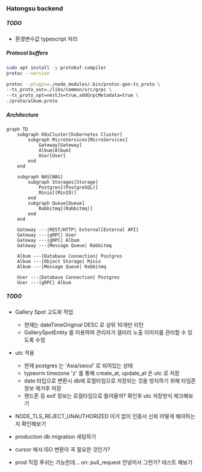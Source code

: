 ### Hatongsu backend

##### TODO

- 환경변수값 typescript 처리

##### Protocol buffers

```bash
sudo apt install -y protobuf-compiler
protoc --version

protoc --plugin=./node_modules/.bin/protoc-gen-ts_proto \
--ts_proto_out=./libs/common/src/grpc \
--ts_proto_opt=nestJs=true,addGrpcMetadata=true \
./proto/album.proto
```

##### Architecture

```mermaid
graph TD
    subgraph K8sCluster[Kubernetes Cluster]
        subgraph MicroServices[MicroServices]
            Gateway[Gateway]
            Album[Album]
            User[User]
        end
    end

    subgraph NAS[NAS]
        subgraph Storages[Storage]
            Postgres[(PostgreSQL)]
            Minio[(MinIO)]
        end
        subgraph Queue[Queue]
            Rabbitmq[(Rabbitmq)]
        end
    end

    Gateway ---|REST/HTTP| External[External API]
    Gateway ---|gRPC| User
    Gateway ---|gRPC| Album
    Gateway ---|Message Queue| Rabbitmq

    Album ---|Database Connection| Postgres
    Album ---|Object Storage| Minio
    Album ---|Message Queue| Rabbitmq

    User ---|Database Connection| Postgres
    User ---|gRPC| Album
```

##### TODO

- Gallery Spot 고도화 작업

  - 현재는 dateTimeOriginal DESC 로 상위 10개만 리턴
  - GallerySpotEntity 를 이용하여 관리자가 갤러리 노출 이미지를 관리할 수 있도록 수정

- utc 적용

  - 현재 postgres 는 'Asia/seoul' 로 되어있는 상태
  - typeorm timezone 'z' 를 통해 create_at, update_at 은 utc 로 저장
  - date 타입으로 변환시 db에 로컬타임으로 저장되는 것을 방지하기 위해 타임존 정보 제거후 저장
  - 핸드폰 등 exif 정보는 로컬타임으로 들어올까? 확인후 utc 저장방식 체크해보기

- NODE_TLS_REJECT_UNAUTHORIZED 이거 없이 인증서 신뢰 어떻게 해야하는지 확인해보기
- production db migration 세팅하기
- cursor 에서 ISO 변환이 꼭 필요한 것인가?
- prod 직접 푸쉬는 가능한데... on: pull_request 안넣어서 그런가? 테스트 해보기
